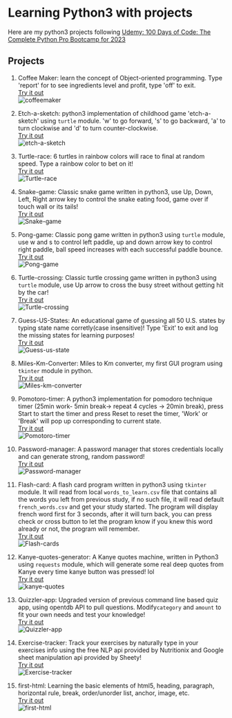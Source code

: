# Learning Python3 with projects  
Here are my python3 projects following [Udemy: 100 Days of Code: The Complete Python Pro Bootcamp for 2023](https://www.udemy.com/course/100-days-of-code)

## Projects
1. Coffee Maker: learn the concept of Object-oriented programming. Type 'report' for to see ingredients level and profit, type 'off' to exit.  
[Try it out](https://replit.com/@jaycka/coffeemaker?v=1)  
![coffeemaker](https://github.com/jaycka/python3-projects/blob/main/img/coffee-maker.gif?raw=true)  

2. Etch-a-sketch: python3 implementation of childhood game 'etch-a-sketch' using `turtle` module. 'w' to go forward, 's' to go backward, 'a' to turn clockwise and 'd' to turn counter-clockwise.  
[Try it out](https://replit.com/@jaycka/etch-a-sketch?v=1)  
![etch-a-sketch](https://github.com/jaycka/python3-projects/blob/main/img/etch-a-sketch.gif?raw=true)  

3. Turtle-race: 6 turtles in rainbow colors will race to final at random speed. Type a rainbow color to bet on it!  
[Try it out](https://replit.com/@jaycka/turtle-race?v=1)  
![Turtle-race](https://github.com/jaycka/python3-projects/blob/main/img/turtle-race.gif?raw=true)  

4. Snake-game: Classic snake game written in python3, use Up, Down, Left, Right arrow key to control the snake eating food, game over if touch wall or its tails!  
[Try it out](https://replit.com/@jaycka/snake?v=1)  
![Snake-game](https://github.com/jaycka/python3-projects/blob/main/img/snake.gif?raw=true)  

5. Pong-game: Classic pong game written in python3 using `turtle` module, use w and s to control left paddle, up and down arrow key to control right paddle, ball speed increases with each successful paddle bounce.  
[Try it out](https://replit.com/@jaycka/pong-game-in-python3?v=1)  
![Pong-game](https://github.com/jaycka/python3-projects/blob/main/img/pong-game.gif?raw=true)

6. Turtle-crossing: Classic turtle crossing game written in python3 using `turtle` module, use Up arrow to cross the busy street without getting hit by the car!  
[Try it out](https://replit.com/@jaycka/turtle-crossing?v=1)  
![Turtle-crossing](https://github.com/jaycka/python3-projects/blob/main/img/turtle-crossing.gif?raw=true)

7. Guess-US-States: An educational game of guessing all 50 U.S. states by typing state name corretly(case insensitive)!  Type 'Exit' to exit and log the missing states for learning purposes!  
[Try it out](https://replit.com/@jaycka/us-states-game?v=1)  
![Guess-us-state](https://github.com/jaycka/python3-projects/blob/main/img/us-states-guess.gif?raw=true)

8. Miles-Km-Converter: Miles to Km converter, my first GUI program using `tkinter` module in python.  
[Try it out](https://replit.com/@jaycka/mile-km-converter?v=1)  
![Miles-km-converter](https://github.com/jaycka/python3-projects/blob/main/img/miles-km-converter.gif?raw=true)

9. Pomotoro-timer: A python3 implementation for pomodoro technique timer (25min work- 5min break-> repeat 4 cycles -> 20min break), press Start to start the timer and press Reset to reset the timer, 'Work' or 'Break' will pop up corresponding to current state.  
[Try it out](https://replit.com/@jaycka/pomodoro-technique-timer?v=1)  
![Pomotoro-timer](https://github.com/jaycka/python3-projects/blob/main/img/pomodora-technique-timer.gif?raw=true)  

10. Password-manager: A password manager that stores credentials locally and can generate strong, random password!  
[Try it out](https://replit.com/@jaycka/password-manager?v=1)  
![Password-manager](https://github.com/jaycka/python3-projects/blob/main/img/password-manager.gif?raw=true)  

11. Flash-card: A flash card program written in python3 using `tkinter` module. It will read from local `words_to_learn.csv` file that contains all the words you left from previous study, if no such file, it will read default `french_words.csv` and get your study started. The program will display french word first for 3 seconds, after it will turn back, you can press check or cross button to let the program know if you knew this word already or not, the program will remember.  
[Try it out](https://replit.com/@jaycka/Flash-cards?v=1)  
![Flash-cards](https://github.com/jaycka/python3-projects/blob/main/img/flash-card.gif?raw=true)  

12. Kanye-quotes-generator: A Kanye quotes machine, written in Python3 using `requests` module, which will generate some real deep quotes from Kanye every time kanye button was pressed! lol  
[Try it out](https://replit.com/@jaycka/Kanye-quotes?v=1)  
![kanye-quotes](https://github.com/jaycka/python3-projects/blob/main/img/quotes.gif?raw=true)  

13. Quizzler-app: Upgraded version of previous command line based quiz app, using opentdb API to pull questions. Modify`category` and `amount` to fit your own needs and test your knowledge!  
[Try it out](https://replit.com/@jaycka/quizzler-app?v=1)  
![Quizzler-app](https://github.com/jaycka/python3-projects/blob/main/img/quizzler-app.gif?raw=true)  

14. Exercise-tracker: Track your exercises by naturally type in your exercises info using the free NLP api provided by Nutritionix and Google sheet manipulation api provided by Sheety!  
[Try it out](https://replit.com/@jaycka/exercise-tracker?v=1)  
![Exercise-tracker](https://github.com/jaycka/python3-projects/blob/main/img/exercise-tracker.gif?raw=true)  

15. first-html: Learning the basic elements of html5, heading, paragraph, horizontal rule, break, order/unorder list, anchor, image, etc.  
[Try it out](https://replit.com/@jaycka/first-html?v=1)  
![first-html](https://github.com/jaycka/python3-projects/blob/main/img/first-html.gif?raw=true)  